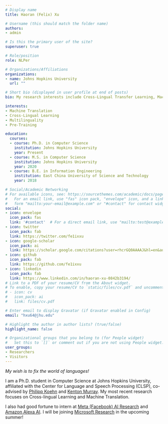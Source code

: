 ```yaml
---
# Display name
title: Haoran (Felix) Xu

# Username (this should match the folder name)
authors:
- admin

# Is this the primary user of the site?
superuser: true

# Role/position
role: NLPer

# Organizations/Affiliations
organizations:
- name: Johns Hopkins University
  url: ""

# Short bio (displayed in user profile at end of posts)
bio: My research interests include Cross-Lingual Transfer Learning, Machine Translation and Domain Adaptation.

interests:
- Machine Translation
- Cross-Lingual Learning
- Multilinguality
- Pre-Training

education:
  courses:
  - course: Ph.D. in Computer Science
    institution: Johns Hopkins University
    year: Present
  - course: M.S. in Computer Science
    institution: Johns Hopkins University
    year: 2020
  - course: B.E. in Information Engineering
    institution: East China University of Science and Technology 
    year: 2018

# Social/Academic Networking
# For available icons, see: https://sourcethemes.com/academic/docs/page-builder/#icons
#   For an email link, use "fas" icon pack, "envelope" icon, and a link in the
#   form "mailto:your-email@example.com" or "#contact" for contact widget.
social:
- icon: envelope
  icon_pack: fas
  link: '#contact'  # For a direct email link, use "mailto:test@example.org".
- icon: twitter
  icon_pack: fab
  link: https://twitter.com/fe1ixxu
- icon: google-scholar
  icon_pack: ai
  link: https://scholar.google.com/citations?user=rhcrGQ0AAAAJ&hl=en&authuser=1
- icon: github
  icon_pack: fab
  link: https://github.com/fe1ixxu
- icon: linkedin
  icon_pack: fab
  link: https://www.linkedin.com/in/haoran-xu-0842b3194/  
# Link to a PDF of your resume/CV from the About widget.
# To enable, copy your resume/CV to `static/files/cv.pdf` and uncomment the lines below.
# - icon: cv
#   icon_pack: ai
#   link: files/cv.pdf

# Enter email to display Gravatar (if Gravatar enabled in Config)
email: "hxu64@jhu.edu"

# Highlight the author in author lists? (true/false)
highlight_name: false

# Organizational groups that you belong to (for People widget)
#   Set this to `[]` or comment out if you are not using People widget.
user_groups:
- Researchers
- Visitors
---
```

*My wish is to fix the world of languages!*

 I am a Ph.D. student in Computer Science at Johns Hopkins University, affiliated with the Center for Language and Speech Processing (CLSP), co-advised by [Philipp Koehn](http://www.cs.jhu.edu/~phi/) and [Kenton Murray](https://kentonmurray.com/). My most recent research focuses on Cross-lingual Learning and Machine Translation. 

 I also had good fortune to intern at [Meta (Facebook) AI Research](https://ai.facebook.com/) and [Amazon Alexa AI](https://www.amazon.science/tag/alexa). I will be joining [Microsoft Research](https://www.microsoft.com/en-us/research/) in the upcoming summer!
 

